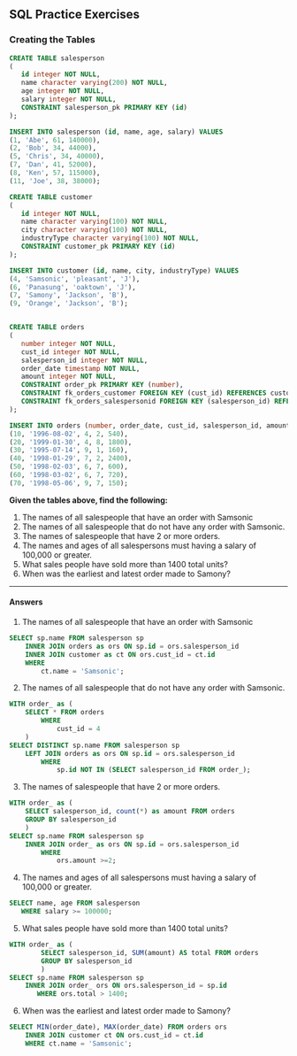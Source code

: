 
## SQL Practice Exercises
### Creating the Tables

``` SQL
CREATE TABLE salesperson
(
   id integer NOT NULL,
   name character varying(200) NOT NULL,
   age integer NOT NULL,
   salary integer NOT NULL,
   CONSTRAINT salesperson_pk PRIMARY KEY (id)
);

INSERT INTO salesperson (id, name, age, salary) VALUES
(1, 'Abe', 61, 140000),
(2, 'Bob', 34, 44000),
(5, 'Chris', 34, 40000),
(7, 'Dan', 41, 52000),
(8, 'Ken', 57, 115000),
(11, 'Joe', 38, 38000);

CREATE TABLE customer
(
   id integer NOT NULL,
   name character varying(100) NOT NULL,
   city character varying(100) NOT NULL,
   industryType character varying(100) NOT NULL,
   CONSTRAINT customer_pk PRIMARY KEY (id)
);

INSERT INTO customer (id, name, city, industryType) VALUES
(4, 'Samsonic', 'pleasant', 'J'),
(6, 'Panasung', 'oaktown', 'J'),
(7, 'Samony', 'Jackson', 'B'),
(9, 'Orange', 'Jackson', 'B');


CREATE TABLE orders
(
   number integer NOT NULL,
   cust_id integer NOT NULL,
   salesperson_id integer NOT NULL,
   order_date timestamp NOT NULL,
   amount integer NOT NULL,
   CONSTRAINT order_pk PRIMARY KEY (number),
   CONSTRAINT fk_orders_customer FOREIGN KEY (cust_id) REFERENCES customer(id),
   CONSTRAINT fk_orders_salespersonid FOREIGN KEY (salesperson_id) REFERENCES salesperson(id)
);

INSERT INTO orders (number, order_date, cust_id, salesperson_id, amount) VALUES
(10, '1996-08-02', 4, 2, 540),
(20, '1999-01-30', 4, 8, 1800),
(30, '1995-07-14', 9, 1, 160),
(40, '1998-01-29', 7, 2, 2400),
(50, '1998-02-03', 6, 7, 600),
(60, '1998-03-02', 6, 7, 720),
(70, '1998-05-06', 9, 7, 150);
```

**Given the tables above, find the following:**

1. The names of all salespeople that have an order with Samsonic
2. The names of all salespeople that do not have any order with Samsonic.
3. The names of salespeople that have 2 or more orders.
4. The names and ages of all salespersons must having a salary of 100,000 or greater.
5. What sales people have sold more than 1400 total units?
6. When was the earliest and latest order made to Samony?

___
#### Answers

1. The names of all salespeople that have an order with Samsonic
``` SQL
SELECT sp.name FROM salesperson sp
    INNER JOIN orders as ors ON sp.id = ors.salesperson_id
    INNER JOIN customer as ct ON ors.cust_id = ct.id
    WHERE
        ct.name = 'Samsonic';        
```
2. The names of all salespeople that do not have any order with Samsonic.

``` SQL
WITH order_ as (
    SELECT * FROM orders
        WHERE 
            cust_id = 4 
    )
SELECT DISTINCT sp.name FROM salesperson sp
    LEFT JOIN orders as ors ON sp.id = ors.salesperson_id
        WHERE 
            sp.id NOT IN (SELECT salesperson_id FROM order_);   
```

3. The names of salespeople that have 2 or more orders.

``` SQL
WITH order_ as (
    SELECT salesperson_id, count(*) as amount FROM orders
    GROUP BY salesperson_id
    )
SELECT sp.name FROM salesperson sp
    INNER JOIN order_ as ors ON sp.id = ors.salesperson_id
        WHERE 
            ors.amount >=2;   
```

4. The names and ages of all salespersons must having a salary of 100,000 or greater.

``` SQL
SELECT name, age FROM salesperson
   WHERE salary >= 100000;
```

5. What sales people have sold more than 1400 total units?

``` SQL
WITH order_ as (
        SELECT salesperson_id, SUM(amount) AS total FROM orders
        GROUP BY salesperson_id
        )
SELECT sp.name FROM salesperson sp
    INNER JOIN order_ ors ON ors.salesperson_id = sp.id
       WHERE ors.total > 1400;          
```

6. When was the earliest and latest order made to Samony?

``` SQL
SELECT MIN(order_date), MAX(order_date) FROM orders ors
    INNER JOIN customer ct ON ors.cust_id = ct.id
    WHERE ct.name = 'Samsonic';
```